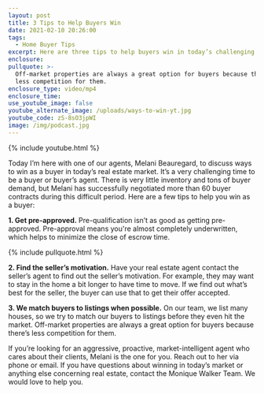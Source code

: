 ```yaml
---
layout: post
title: 3 Tips to Help Buyers Win
date: 2021-02-10 20:26:00
tags:
  - Home Buyer Tips
excerpt: Here are three tips to help buyers win in today’s challenging market.
enclosure:
pullquote: >-
  Off-market properties are always a great option for buyers because there’s
  less competition for them.
enclosure_type: video/mp4
enclosure_time:
use_youtube_image: false
youtube_alternate_image: /uploads/ways-to-win-yt.jpg
youtube_code: zS-8sO3jpWI
image: /img/podcast.jpg
---
```


{% include youtube.html %}

Today I’m here with one of our agents, Melani Beauregard, to discuss ways to win as a buyer in today’s real estate market. It’s a very challenging time to be a buyer or buyer’s agent. There is very little inventory and tons of buyer demand, but Melani has successfully negotiated more than 60 buyer contracts during this difficult period. Here are a few tips to help you win as a buyer:

**1\. Get pre-approved.** Pre-qualification isn’t as good as getting pre-approved. Pre-approval means you're almost completely underwritten, which helps to minimize the close of escrow time.

{% include pullquote.html %}

**2\. Find the seller’s motivation.** Have your real estate agent contact the seller’s agent to find out the seller’s motivation. For example, they may want to stay in the home a bit longer to have time to move. If we find out what’s best for the seller, the buyer can use that to get their offer accepted.&nbsp;

**3\. We match buyers to listings when possible.** On our team, we list many houses, so we try to match our buyers to listings before they even hit the market. Off-market properties are always a great option for buyers because there’s less competition for them.&nbsp;

If you’re looking for an aggressive, proactive, market-intelligent agent who cares about their clients, Melani is the one for you. Reach out to her via phone or email. If you have questions about winning in today’s market or anything else concerning real estate, contact the Monique Walker Team. We would love to help you.
